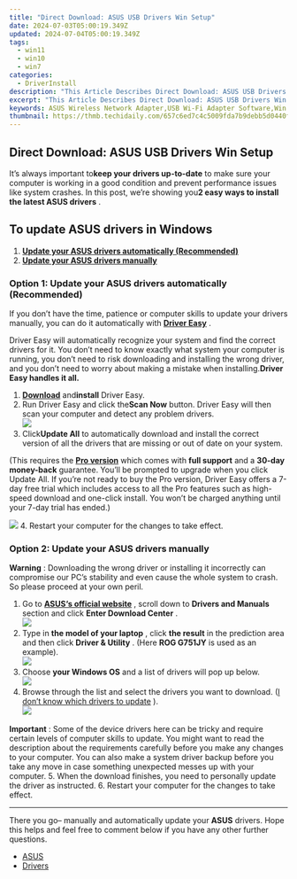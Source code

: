 ```yaml
---
title: "Direct Download: ASUS USB Drivers Win Setup"
date: 2024-07-03T05:00:19.349Z
updated: 2024-07-04T05:00:19.349Z
tags:
  - win11
  - win10
  - win7
categories:
  - DriverInstall
description: "This Article Describes Direct Download: ASUS USB Drivers Win Setup"
excerpt: "This Article Describes Direct Download: ASUS USB Drivers Win Setup"
keywords: ASUS Wireless Network Adapter,USB Wi-Fi Adapter Software,Win Setup Direct Download ASUS Drivers,Download ASUS USB Network Driver,ASUS Drivers Direct Download Win8/Win10,USB Networking Adapter Driver Setup File ASUS,Direct Download USB Wi-Fi Drivers ASUS PC
thumbnail: https://thmb.techidaily.com/657c6ed7c4c5009fda7b9debb5d0440f9ba124b99f1e715f38abd38365f6151e.png
---
```


## Direct Download: ASUS USB Drivers Win Setup

 It’s always important to**keep your drivers up-to-date** to make sure your computer is working in a good condition and prevent performance issues like system crashes. In this post, we’re showing you**2 easy ways to install the latest ASUS drivers** .

## To update ASUS drivers in Windows

1. **[Update your ASUS drivers automatically (Recommended)](#O1)**
2. **[Update your ASUS drivers manually](#O2)**

### Option 1: Update your ASUS drivers automatically (Recommended)

 If you don’t have the time, patience or computer skills to update your drivers manually, you can do it automatically with [**Driver Easy**](https://tools.techidaily.com/drivereasy/download/) .

 Driver Easy will automatically recognize your system and find the correct drivers for it. You don’t need to know exactly what system your computer is running, you don’t need to risk downloading and installing the wrong driver, and you don’t need to worry about making a mistake when installing.**Driver Easy handles it all.**

1. **[Download](https://tools.techidaily.com/drivereasy/download/)**  and**install** Driver Easy.
2. Run Driver Easy and click the**Scan Now** button. Driver Easy will then scan your computer and detect any problem drivers.  
![](https://www.drivereasy.com/wp-content/uploads/2020/10/6_0_scan-now.jpg)
3. Click**Update All** to automatically download and install the correct version of all the drivers that are missing or out of date on your system.  

 (This requires the **[Pro version](https://tools.techidaily.com/drivereasy/download/)**  which comes with **full support**  and a **30-day money-back**  guarantee. You’ll be prompted to upgrade when you click Update All. If you’re not ready to buy the Pro version, Driver Easy offers a 7-day free trial which includes access to all the Pro features such as high-speed download and one-click install. You won’t be charged anything until your 7-day trial has ended.)  

![](https://www.drivereasy.com/wp-content/uploads/2018/07/asus-radeon.png)
4. Restart your computer for the changes to take effect.

### Option 2: Update your ASUS drivers manually

**Warning** : Downloading the wrong driver or installing it incorrectly can compromise our PC’s stability and even cause the whole system to crash. So please proceed at your own peril.

1. Go to **[ASUS‘s official website](https://www.asus.com/support/)**  , scroll down to **Drivers and Manuals** section and click **Enter Download Center** .  
![](https://images.drivereasy.com/wp-content/uploads/2018/07/img_5b3b3c8d2bcf5.jpg)
2. Type in **the model of your laptop** , click **the result** in the prediction area and then click **Driver & Utility** . (Here **ROG G751JY** is used as an example).  
![](https://images.drivereasy.com/wp-content/uploads/2018/07/img_5b3b3d2478ebb.jpg)
3. Choose **your Windows OS** and a list of drivers will pop up below.  
![](https://images.drivereasy.com/wp-content/uploads/2018/07/img_5b3b3e104e691.jpg)
4. Browse through the list and select the drivers you want to download. ([I don’t know which drivers to update](https://tools.techidaily.com/drivereasy/download/) ).  
![](https://images.drivereasy.com/wp-content/uploads/2018/07/img_5b3b400995494.jpg)  

**Important** : Some of the device drivers here can be tricky and require certain levels of computer skills to update. You might want to read the description about the requirements carefully before you make any changes to your computer. You can also make a system driver backup before you take any move in case something unexpected messes up with your computer.
5. When the download finishes, you need to personally update the driver as instructed.
6. Restart your computer for the changes to take effect.

---

 There you go– manually and automatically update your **ASUS**  drivers. Hope this helps and feel free to comment below if you have any other further questions.

* [ASUS](https://tools.techidaily.com/drivereasy/download/)
* [Drivers](https://tools.techidaily.com/drivereasy/download/)

<ins class="adsbygoogle"
     style="display:block"
     data-ad-format="autorelaxed"
     data-ad-client="ca-pub-7571918770474297"
     data-ad-slot="1223367746"></ins>



<ins class="adsbygoogle"
     style="display:block"
     data-ad-client="ca-pub-7571918770474297"
     data-ad-slot="8358498916"
     data-ad-format="auto"
     data-full-width-responsive="true"></ins>


